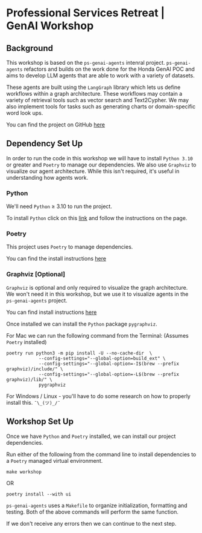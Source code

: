 # Professional Services Retreat | GenAI Workshop

## Background

This workshop is based on the `ps-genai-agents` intenral project. `ps-genai-agents` refactors and builds on the work done for the Honda GenAI POC and aims to develop LLM agents that are able to work with a variety of datasets. 

These agents are built using the `LangGraph` library which lets us define workflows within a graph architecture. These workflows may contain a variety of retrieval tools such as vector search and Text2Cypher. We may also implement tools for tasks such as generating charts or domain-specific word look ups.

You can find the project on GitHub [here](https://github.com/neo4j-field/ps-genai-agents)

## Dependency Set Up

In order to run the code in this workshop we will have to install `Python 3.10` or greater and `Poetry` to manage our dependencies. We also use `Graphviz` to visualize our agent architecture. While this isn't required, it's useful in understanding how agents work.


### Python

We'll need `Python` $\ge$ 3.10 to run the project.

To install `Python` click on this [link](https://www.python.org/downloads/) and follow the instructions on the page.

### Poetry

This project uses `Poetry` to manage dependencies. 

You can find the install instructions [here](https://python-poetry.org/docs/#installing-with-pipx)

### Graphviz [Optional]

`Graphviz` is optional and only required to visualize the graph architecture. We won't need it in this workshop, but we use it to visualize agents in the `ps-genai-agents` project.

You can find install instructions [here](https://graphviz.org/download/)

Once installed we can install the `Python` package `pygraphviz`. 

For Mac we can run the following command from the Terminal: (Assumes `Poetry` installed)

```
poetry run python3 -m pip install -U --no-cache-dir  \
            --config-settings="--global-option=build_ext" \
            --config-settings="--global-option=-I$(brew --prefix graphviz)/include/" \
            --config-settings="--global-option=-L$(brew --prefix graphviz)/lib/" \
            pygraphviz
```

For Windows / Linux - you'll have to do some research on how to properly install this. `¯\_(ツ)_/¯`

## Workshop Set Up

Once we have `Python` and `Poetry` installed, we can install our project dependencies. 

Run either of the following from the command line to install dependencies to a `Poetry` managed virtual environment. 

```
make workshop
```

OR 

```
poetry install --with ui
```

`ps-genai-agents` uses a `Makefile`  to organize initialization, formatting and testing. Both of the above commands will perform the same function. 

If we don't receive any errors then we can continue to the next step.


